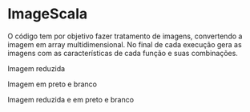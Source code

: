 # ImageScala

O código tem por objetivo fazer tratamento de imagens, convertendo a imagem em array multidimensional.
No final de cada execução gera as imagens com as características de cada função e suas combinações.

Imagem reduzida

Imagem em preto e branco

Imagem reduzida e em preto e branco

